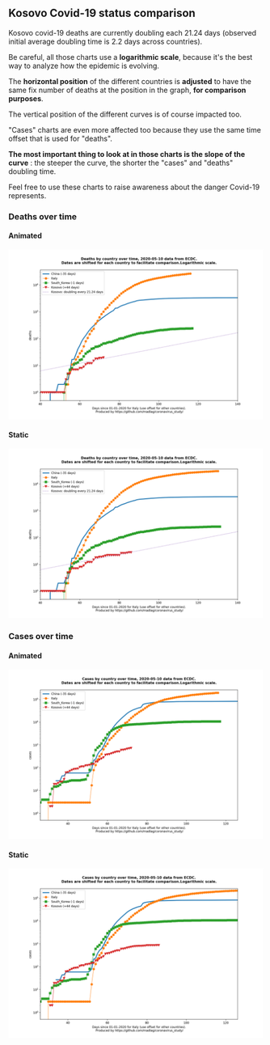 ## Kosovo Covid-19 status comparison 

Kosovo covid-19 deaths are currently doubling each 21.24 days (observed initial average doubling time is 2.2 days across countries).



Be careful, all those charts use a **logarithmic scale**, because it's the best way to analyze how the epidemic is evolving.
 
The **horizontal position** of the different countries is **adjusted** to have the same fix number of deaths at the position in the graph, **for comparison purposes**.

The vertical position of the different curves is of course impacted too.

"Cases" charts are even more affected too because they use the same time offset that is used for "deaths".

**The most important thing to look at in those charts is the slope of the curve** : the steeper the curve, the shorter the "cases" and "deaths" doubling time.

Feel free to use these charts to raise awareness about the danger Covid-19 represents. 


 
### Deaths over time
 
#### Animated
![Kosovo covid-19 deaths animated chart](https://raw.githubusercontent.com/madlag/coronavirus_study/master/notebooks/graphs/2020-05-10/countries/Kosovo/2020-05-10_Kosovo_deaths.gif "Kosovo covid-19 deaths animated chart")   
 
#### Static
![Kosovo covid-19 deaths static chart](https://raw.githubusercontent.com/madlag/coronavirus_study/master/notebooks/graphs/2020-05-10/countries/Kosovo/2020-05-10_Kosovo_deaths.png "Kosovo covid-19 deaths static chart")   

 
### Cases over time
 
#### Animated
![Kosovo covid-19 cases animated chart](https://raw.githubusercontent.com/madlag/coronavirus_study/master/notebooks/graphs/2020-05-10/countries/Kosovo/2020-05-10_Kosovo_cases.gif "Kosovo covid-19 cases animated chart")   
 
#### Static
![Kosovo covid-19 cases static chart](https://raw.githubusercontent.com/madlag/coronavirus_study/master/notebooks/graphs/2020-05-10/countries/Kosovo/2020-05-10_Kosovo_cases.png "Kosovo covid-19 cases static chart")   

